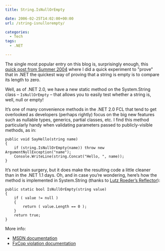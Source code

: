 ```yaml
---
title: String.IsNullOrEmpty

date: 2006-02-25T14:02:00+00:00
url: /string-isnullorempty/

categories:
  - Tech
tags:
  - .NET

---
```


The single most popular entry on this blog is, surprisingly enough, this [quick post from Summer 2004][1] where I did a quick experiment to "prove" that in .NET the quickest way of proving that a string is empty is to compare its length to zero.

Well, as of .NET 2.0, we have a new static method on the System.String class – `IsNullOrEmpty` – that allows you to easily test whether a string is, well, null or empty!

It’s one of many convenience methods in the .NET 2.0 FCL that tend to get overlooked as developers (perhaps rightly) focus on the big new features such as nullable types, generics, partial classes, etc. I find this method particularly handy when validating parameters passed to publicly-visible methods, as in:

```
public void SayHello(string name)  
{    
    if (string.IsNullOrEmpty(name)) throw new ArgumentNullException("name");    
    Console.WriteLine(string.Concat("Hello, ", name));
}
```

It’s not brain surgery, but it does make the resulting code a little cleaner than in the .NET 1.1 days. Oh, and in case you’re wondering, here’s how the method is implemented in System.String (thanks to [Lutz Roeder’s Reflector][2]):

```
public static bool IsNullOrEmpty(string value)  
{    
    if ( value != null ) 
    { 
        return ( value.Length == 0 );
    }    
    return true;
}
```

More info:

* [MSDN documentation][3]
* [FxCop violation documentation][4]

 [1]: https://blog.iannelson.uk/is-my-string-empty-some-c-performance-metrics/
 [2]: http://www.aisto.com/roeder/dotnet
 [3]: http://msdn2.microsoft.com/en-us/library/490acw3e%28vs.80%29.aspx
 [4]: http://www.gotdotnet.com/team/fxcop/Docs/Rules/Performance/TestForEmptyStringsUsingStringLength.html
